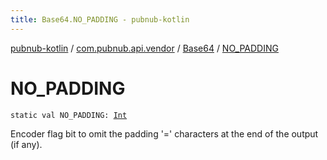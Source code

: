 ```yaml
---
title: Base64.NO_PADDING - pubnub-kotlin
---
```


[pubnub-kotlin](../../index.html) / [com.pubnub.api.vendor](../index.html) / [Base64](index.html) / [NO_PADDING](./-n-o_-p-a-d-d-i-n-g.html)

# NO_PADDING

`static val NO_PADDING: `[`Int`](https://kotlinlang.org/api/latest/jvm/stdlib/kotlin/-int/index.html)

Encoder flag bit to omit the padding '=' characters at the end of the output (if any).

